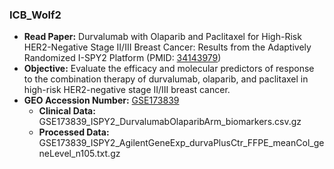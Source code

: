 
### ICB_Wolf2

- **Read Paper:** Durvalumab with Olaparib and Paclitaxel for High-Risk HER2-Negative Stage II/III Breast Cancer: Results from the Adaptively Randomized I-SPY2 Platform (PMID: [34143979](https://pubmed.ncbi.nlm.nih.gov/34143979))
- **Objective:** Evaluate the efficacy and molecular predictors of response to the combination therapy of durvalumab, olaparib, and paclitaxel in high-risk HER2-negative stage II/III breast cancer.
- **GEO Accession Number:** [GSE173839](https://www.ncbi.nlm.nih.gov/geo/query/acc.cgi?acc=GSE173839)
  - **Clinical Data:** GSE173839_ISPY2_DurvalumabOlaparibArm_biomarkers.csv.gz
  - **Processed Data:** GSE173839_ISPY2_AgilentGeneExp_durvaPlusCtr_FFPE_meanCol_geneLevel_n105.txt.gz



